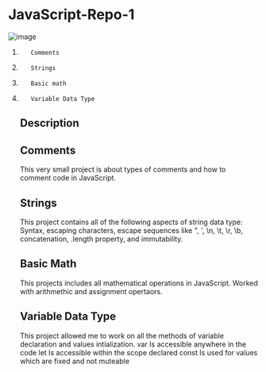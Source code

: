 # JavaScript-Repo-1
![image](https://github.com/Hameedullah-Asadi3300/JavaScript-Repo-1/assets/123219655/c99d203a-3eaf-40de-b189-a11664466bcf)
1.        Comments
2.        Strings
3.        Basic math
4.        Variable Data Type







   ##  Description

   ##  Comments
      This very small project is about types of comments and how to comment code in JavaScript.

   ##   Strings
      This project contains all of the following aspects of string data type:
   Syntax, escaping characters, escape sequences like \", \', \n, \t, \r, \b\, concatenation, .length property, and immutability.

   ## Basic Math
      This projects includes all mathematical operations in JavaScript. Worked with arithmethic and assignment opertaors.

   ## Variable Data Type
      This project allowed me to work on all the methods of variable declaration and values intialization.
      var         Is accessible anywhere in the code
      let         Is accessible within the scope declared 
      const       Is used for values which are fixed and not muteable
      
      
   

